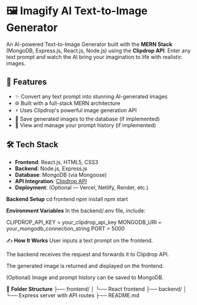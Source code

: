 # 🖼️ Imagify AI Text-to-Image Generator

An AI-powered Text-to-Image Generator built with the **MERN Stack** (MongoDB, Express.js, React.js, Node.js) using the **Clipdrop API**. Enter any text prompt and watch the AI bring your imagination to life with realistic images.

## 🚀 Features

- ✨ Convert any text prompt into stunning AI-generated images
- 🌐 Built with a full-stack MERN architecture
- ⚡ Uses Clipdrop's powerful image generation API
- 💾 Save generated images to the database (if implemented)
- 🔁 View and manage your prompt history (if implemented)

## 🛠️ Tech Stack

- **Frontend**: React.js, HTML5, CSS3
- **Backend**: Node.js, Express.js
- **Database**: MongoDB (via Mongoose)
- **API Integration**: [Clipdrop API](https://clipdrop.co/apis)
- **Deployment**: (Optional — Vercel, Netlify, Render, etc.)


**Backend Setup**
cd frontend
npm install
npm start

 **Environment Variables**
 In the backend/.env file, include:

 CLIPDROP_API_KEY = your_clipdrop_api_key
MONGODB_URI = your_mongodb_connection_string
PORT = 5000

✍️ **How It Works**
User inputs a text prompt on the frontend.

The backend receives the request and forwards it to Clipdrop API.

The generated image is returned and displayed on the frontend.

(Optional) Image and prompt history can be saved to MongoDB.


📂 **Folder Structure**
├── frontend/
│   └── React frontend
├── backend/
│   └── Express server with API routes
├── README.md
